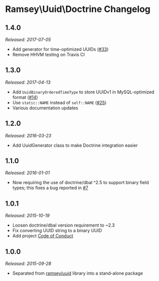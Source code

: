 # Ramsey\Uuid\Doctrine Changelog

## 1.4.0

_Released: 2017-07-05_

* Add generator for time-optimized UUIDs ([#33](https://github.com/ramsey/uuid-doctrine/pull/33))
* Remove HHVM testing on Travis CI

## 1.3.0

_Released: 2017-04-13_

* Add `UuidBinaryOrderedTimeType` to store UUIDv1 in MySQL-optimized format ([#14](https://github.com/ramsey/uuid-doctrine/issues/14))
* Use `static::NAME` instead of `self::NAME` ([#25](https://github.com/ramsey/uuid-doctrine/issues/25))
* Various documentation updates

## 1.2.0

_Released: 2016-03-23_

* Add UuidGenerator class to make Doctrine integration easier

## 1.1.0

_Released: 2016-01-01_

* Now requiring the use of doctrine/dbal ^2.5 to support binary field types; this fixes a bug reported in [#7](https://github.com/ramsey/uuid-doctrine/issues/7)

## 1.0.1

_Released: 2015-10-19_

* Loosen doctrine/dbal version requirement to ~2.3
* Fix converting UUID string to a binary UUID
* Add project [Code of Conduct](https://github.com/ramsey/uuid-doctrine/blob/master/CONDUCT.md)

## 1.0.0

_Released: 2015-09-28_

* Separated from [ramsey/uuid](https://github.com/ramsey/uuid) library into a stand-alone package
